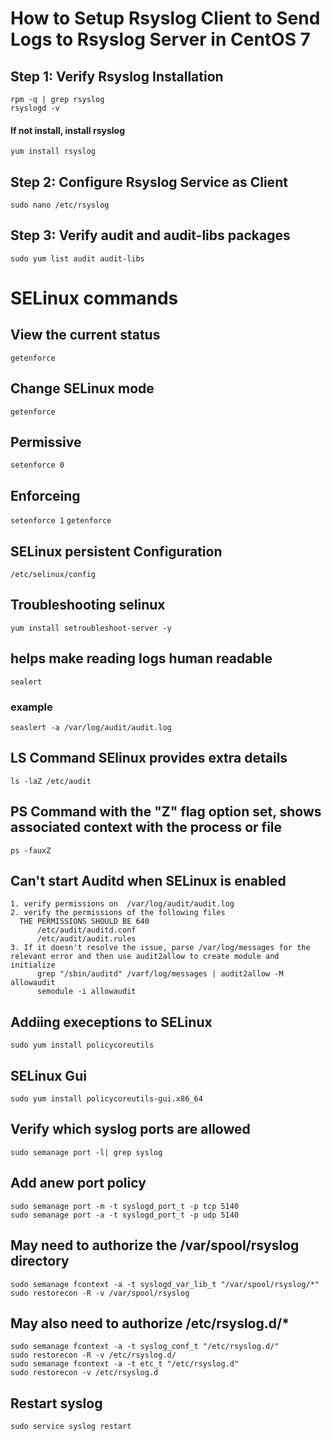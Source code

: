 # How to Setup Rsyslog Client to Send Logs to Rsyslog Server in CentOS 7
## Step 1: Verify Rsyslog Installation
```
rpm -q | grep rsyslog
rsyslogd -v
```
#### If not install, install rsyslog
`yum install rsyslog`
## Step 2: Configure Rsyslog Service as Client
`sudo nano /etc/rsyslog`  
## Step 3: Verify audit and audit-libs packages
`sudo yum list audit audit-libs`  



# SELinux commands

## View the current status
` getenforce `

## Change SELinux mode
` getenforce `

## Permissive
` setenforce 0 `

## Enforceing
` setenforce 1 `
` getenforce `

## SELinux persistent Configuration
`/etc/selinux/config `

## Troubleshooting selinux
`yum install setroubleshoot-server -y`
## helps make reading logs human readable
`sealert`

### example
`seaslert -a /var/log/audit/audit.log`

## LS Command SElinux provides extra details
`ls -laZ /etc/audit`  


## PS Command with the "Z" flag option set, shows associated context with the process or file
`ps -fauxZ`

## Can't start Auditd when SELinux is enabled
```
1. verify permissions on  /var/log/audit/audit.log
2. verify the permissions of the following files
  THE PERMISSIONS SHOULD BE 640
      /etc/audit/auditd.conf
      /etc/audit/audit.rules
3. If it doesn't resolve the issue, parse /var/log/messages for the relevant error and then use audit2allow to create module and initialize
      grep "/sbin/auditd" /varf/log/messages | audit2allow -M allowaudit
      semodule -i allowaudit
```

## Addiing execeptions to SELinux
`sudo yum install policycoreutils`

## SELinux Gui    
`sudo yum install policycoreutils-gui.x86_64`  

## Verify which syslog ports are allowed
`sudo semanage port -l| grep syslog`

## Add anew port policy  
`sudo semanage port -m -t syslogd_port_t -p tcp 5140`  
`sudo semanage port -a -t syslogd_port_t -p udp 5140`

## May need to authorize the /var/spool/rsyslog directory
`sudo semanage fcontext -a -t syslogd_var_lib_t "/var/spool/rsyslog/*"`
`sudo restorecon -R -v /var/spool/rsyslog`

## May also need to authorize /etc/rsyslog.d/*
```
sudo semanage fcontext -a -t syslog_conf_t "/etc/rsyslog.d/"
sudo restorecon -R -v /etc/rsyslog.d/
sudo semanage fcontext -a -t etc_t "/etc/rsyslog.d"
sudo restorecon -v /etc/rsyslog.d
```

## Restart syslog
`sudo service syslog restart`
